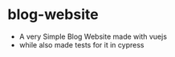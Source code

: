 # blog-website
  - A very Simple Blog Website made with vuejs
  - while also made tests for it in cypress
